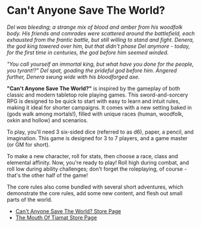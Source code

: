 Can't Anyone Save The World?
===

_Del was bleeding; a strange mix of blood and amber from his woodfolk body. His friends and comrades were scattered around the battlefield, each exhausted from the frantic battle, but still willing to stand and fight. Denera, the god king towered over him, but that didn't phase Del anymore - today, for the first time in centuries, the god before him seemed winded._

_"You call yourself an immortal king, but what have you done for the people, you tyrant!?" Del spat, goading the prideful god before him. Angered further, Denera swung wide with his bloodforged axe._

__"Can't Anyone Save The World?"__ is inspired by the gameplay of both classic and modern tabletop role playing games. This sword-and-sorcery RPG is designed to be quick to start with easy to learn and intuit rules, making it ideal for shorter campaigns. It comes with a new setting baked in (gods walk among mortals!), filled with unique races (human, woodfolk, oxkin and hollow) and scenarios.

To play, you'll need 3 six-sided dice (referred to as d6), paper, a pencil, and imagination. This game is designed for 3 to 7 players, and a game master (or GM for short).

To make a new character, roll for stats, then choose a race, class and elemental affinity. Now, you're ready to play! Roll high during combat, and roll low during ability challenges; don't forget the roleplaying, of course - that's the other half of the game!

The core rules also come bundled with several short adventures, which demonstrate the core rules, add some new content, and flesh out small parts of the world.

* [Can't Anyone Save The World? Store Page](http://www.drivethrurpg.com/product/230186)
* [The Mouth Of Tiamat Store Page](http://www.drivethrurpg.com/product/234987)

